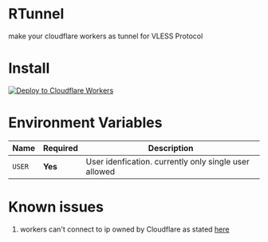 # RTunnel

make your cloudflare workers as tunnel for VLESS Protocol

# Install

[![Deploy to Cloudflare Workers](https://deploy.workers.cloudflare.com/button)](https://deploy.workers.cloudflare.com/?url=https://github.com/rafinetiz/rtunnel)

# Environment Variables

| Name   | Required | Description                                           |
| ------ | -------- | ----------------------------------------------------- |
| `USER` | **Yes**  | User idenfication. currently only single user allowed |

# Known issues

1. workers can't connect to ip owned by Cloudflare as stated [here](https://developers.cloudflare.com/workers/runtime-apis/tcp-sockets/#_top)
